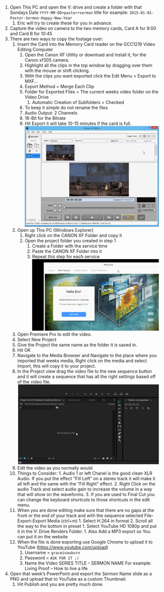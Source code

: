 1.  Open This PC and open the V: drive and create a folder with that Sundays Date `YYYY-MM-DD+pastor+sermon` title for example: `2015-01-01-Pastor-Sermon-Happy-New-Year`
    1.  Eric will try to create these for you in advance.
2.  Capture the video on camera to the two memory cards, Card A for 9:00 and Card B for 10:45
3.  There are two ways to copy the footage over:
    1.  Insert the Card into the Memory Card reader on the GCC1219 Video Editing Computer
        1.  Open the Canon XF Utility or download and install it, for the Canon xf305 camera.
        2.  Highlight all the clips in the top window by dragging over them with the mouse or shift clicking.
        3.  With the clips you want exported click the Edit Menu > Export to MXF&hellip;
        1.  Export Method = Merge Each Clip
        2.  Folder for Exported Files = The current weeks video folder on the Video Drive
            1.  Automatic Creation of Subfolders = Checked
        3.  To keep it simple do not rename the files
        4.  Audio Output: 2 Channels
        5.  16-Bit for the Bitrate
        6.  Hit Export it will take 10-15 minutes if the card is full.
![](img/canonutil.gif)
    1.  Open up This PC (Windows Explorer)
        1.  Right click on the CANON XF Folder and copy it
        2.  Open the project folder you created in step 1
            1.  Create a Folder with the service time
            2.  Paste the CANON XF Folder into it
            3.  Repeat this step for each service
![](img/Premiereopen.gif)
    3.  Open Premiere Pro to edit the video.
    4.  Select New Project
    5.  Give the Project the same name as the folder it is saved in.
    6.  Hit OK
    7.  Navigate to the Media Browser and Navigate to the place where you imported that weeks media, Right click on the media and select Import, this will copy it to your project.
    8.  In the Project view drag the video file to the new sequence button and it will create a sequence that has all the right settings based off of the video file.
![](img/ImportMedia.gif)
    9.  Edit the video as you normally would
    10.  Things to Consider:
        1.  Audio 1 or left Chanel is the good clean XLR Audio. If you put the effect "Fill Left" on a stereo track it will make it all left and the same with the "Fill Right" effect.
        2.  Right Click on the audio Track and select audio gain to increase the volume in a way that will show on the waveforms.
        3.  If you are used to Final Cut you can change the keyboard shortcuts to those shortcuts in the edit menu.
    11.  When you are done editing make sure that there are no gaps at the front or the end of your track and with the sequence selected File-Export-Export Media (ctrl+m)
        1.  Select H.264 in format
        2.  Scroll all the way to the bottom in preset
        1.   Select YouTube HD 1080p and put it in the V: Drive Renders Folder.
        1.  Also Add a MP3 export so You can put it on the website
    1.  When the file is done exporting use Google Chrome to upload it to YouTube (https://www.youtube.com/upload)
        1.  Username = `graceinauburn`
        2.  Password = `ASK FOR IT ;)`
        3.  Name the Video SERIES TITLE – SERMON NAME For example: Living Proof – How to live a life
2.  Open that week’s PowerPoint and export the Sermon Name slide as a PNG and upload that to YouTube as a custom Thumbnail.
    1.  Hit Publish and you are pretty much done.
